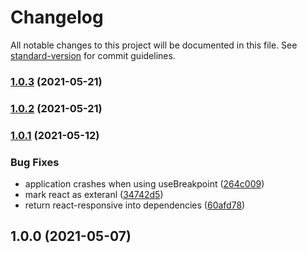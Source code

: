 # Changelog

All notable changes to this project will be documented in this file. See [standard-version](https://github.com/conventional-changelog/standard-version) for commit guidelines.

### [1.0.3](https://github.com/livyk/motyl/compare/v1.0.2...v1.0.3) (2021-05-21)

### [1.0.2](https://github.com/livyk/motyl/compare/v1.0.1...v1.0.2) (2021-05-21)

### [1.0.1](https://github.com/livyk/motyl/compare/v1.0.0...v1.0.1) (2021-05-12)


### Bug Fixes

* application crashes when using useBreakpoint ([264c009](https://github.com/livyk/motyl/commit/264c00980298052b42f0ab7db8e125b34c273453))
* mark react as exteranl ([34742d5](https://github.com/livyk/motyl/commit/34742d57dc8b8683046076c48171599c299ff988))
* return react-responsive into dependencies ([60afd78](https://github.com/livyk/motyl/commit/60afd78a239b482ef449a7f9815e79e8e27ad19f))

## 1.0.0 (2021-05-07)
